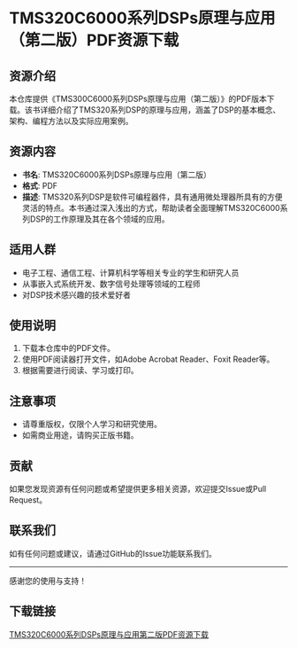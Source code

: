 # TMS320C6000系列DSPs原理与应用（第二版）PDF资源下载

## 资源介绍

本仓库提供《TMS300C6000系列DSPs原理与应用（第二版）》的PDF版本下载。该书详细介绍了TMS320系列DSP的原理与应用，涵盖了DSP的基本概念、架构、编程方法以及实际应用案例。

## 资源内容

- **书名**: TMS320C6000系列DSPs原理与应用（第二版）
- **格式**: PDF
- **描述**: TMS320系列DSP是软件可编程器件，具有通用微处理器所具有的方便灵活的特点。本书通过深入浅出的方式，帮助读者全面理解TMS320C6000系列DSP的工作原理及其在各个领域的应用。

## 适用人群

- 电子工程、通信工程、计算机科学等相关专业的学生和研究人员
- 从事嵌入式系统开发、数字信号处理等领域的工程师
- 对DSP技术感兴趣的技术爱好者

## 使用说明

1. 下载本仓库中的PDF文件。
2. 使用PDF阅读器打开文件，如Adobe Acrobat Reader、Foxit Reader等。
3. 根据需要进行阅读、学习或打印。

## 注意事项

- 请尊重版权，仅限个人学习和研究使用。
- 如需商业用途，请购买正版书籍。

## 贡献

如果您发现资源有任何问题或希望提供更多相关资源，欢迎提交Issue或Pull Request。

## 联系我们

如有任何问题或建议，请通过GitHub的Issue功能联系我们。

---

感谢您的使用与支持！

## 下载链接

[TMS320C6000系列DSPs原理与应用第二版PDF资源下载](https://pan.quark.cn/s/35420e9cee22)